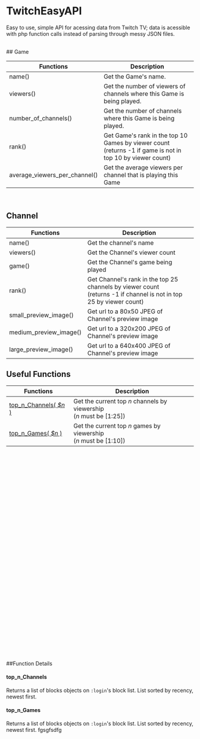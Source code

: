 TwitchEasyAPI
=============

Easy to use, simple API for acessing data from Twitch TV; data is acessible with php function calls instead of parsing through messy JSON files.

<br/>
##  Game

| Functions | Description |
| ---- | --------------- |
| name() | Get the Game's name. |
| viewers() | Get the number of viewers of channels where this Game is being played. |
| number_of_channels() | Get the number of channels where this Game is being played. |
| rank() | Get Game's rank in the top 10 Games by viewer count <br/> (returns -1 if game is not in top 10 by viewer count)|
| average_viewers_per_channel() | Get the average viewers per channel that is playing this Game |

<br/>

## Channel

| Functions | Description |
| ---- | --------------- |
| name() | Get the channel's name |
| viewers() | Get the Channel's viewer count |
| game() | Get the Channel's game being played |
| rank() | Get Channel's rank in the top 25 channels by viewer count <br/> (returns -1 if channel is not in top 25 by viewer count)|
| small_preview_image() | Get url to a 80x50 JPEG of Channel's preview image |
| medium_preview_image() | Get url to a 320x200 JPEG of Channel's preview image |
| large_preview_image() | Get url to a 640x400 JPEG of Channel's preview image |



## Useful Functions

| Functions | Description |
| ---- | --------------- |
| [top_n_Channels( <i>$n</i> )](#topChannels) | Get the current top <i>n</i> channels by viewership <br/> (<i>n</i> must be [1:25])|
| [top_n_Games( <i>$n</i> )](#topGames) | Get the current top <i>n</i> games by viewership <br/> (<i>n</i> must be [1:10])|


<br/><br/><br/><br/><br/><br/><br/><br/><br/><br/><br/><br/><br/><br/><br/><br/><br/><br/><br/><br/><br/><br/><br/><br/><br/><br/><br/><br/><br/><br/><br/><br/>

##Function Details

#### <a name='topChannels'>top_n_Channels
Returns a list of blocks objects on `:login`'s block list. List sorted by recency, newest first.

#### <a name='topGames'>top_n_Games
Returns a list of blocks objects on `:login`'s block list. List sorted by recency, newest first.
fgsgfsdfg
